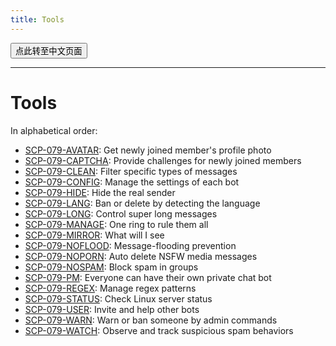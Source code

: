 ```yaml
---
title: Tools
---
```


<button onmouseover="PlaySound('totop1')" onmouseout="StopSound('totop1')" onclick="window.location.href = '/tools-zh/';" class="zh">点此转至中文页面</button>

---

# Tools

In alphabetical order:

- [SCP-079-AVATAR](/avatar/): Get newly joined member's profile photo
- [SCP-079-CAPTCHA](/captcha/): Provide challenges for newly joined members
- [SCP-079-CLEAN](/clean/): Filter specific types of messages
- [SCP-079-CONFIG](/config/): Manage the settings of each bot
- [SCP-079-HIDE](/hide/): Hide the real sender
- [SCP-079-LANG](/lang/): Ban or delete by detecting the language
- [SCP-079-LONG](/long/): Control super long messages
- [SCP-079-MANAGE](/manage/): One ring to rule them all
- [SCP-079-MIRROR](/mirror/): What will I see
- [SCP-079-NOFLOOD](/noflood/): Message-flooding prevention
- [SCP-079-NOPORN](/noporn/): Auto delete NSFW media messages
- [SCP-079-NOSPAM](/nospam/): Block spam in groups
- [SCP-079-PM](/pm/): Everyone can have their own private chat bot
- [SCP-079-REGEX](/regex/): Manage regex patterns
- [SCP-079-STATUS](/status/): Check Linux server status
- [SCP-079-USER](/user/): Invite and help other bots
- [SCP-079-WARN](/warn/): Warn or ban someone by admin commands
- [SCP-079-WATCH](/watch/): Observe and track suspicious spam behaviors

<audio src="/audio/page/tools.ogg" autoplay></audio>
